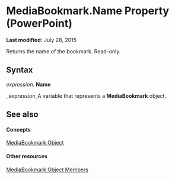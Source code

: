 
# MediaBookmark.Name Property (PowerPoint)

 **Last modified:** July 28, 2015

Returns the name of the bookmark. Read-only.

## Syntax

 _expression_. **Name**

 _expression_A variable that represents a  **MediaBookmark** object.


## See also


#### Concepts


 [MediaBookmark Object](8340edc3-e9e8-3f65-a1ca-88ff83006a22.md)
#### Other resources


 [MediaBookmark Object Members](64d172af-b814-630a-4443-38f4ccd1532a.md)
